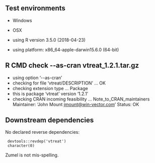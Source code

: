 


## Test environments

  * Windows

  * OSX
  * using R version 3.5.0 (2018-04-23)
  * using platform: x86_64-apple-darwin15.6.0 (64-bit)



## R CMD check --as-cran vtreat_1.2.1.tar.gz

  * using option ‘--as-cran’
  * checking for file ‘vtreat/DESCRIPTION’ ... OK
  * checking extension type ... Package
  * this is package ‘vtreat’ version ‘1.2.1’
  * checking CRAN incoming feasibility ... Note_to_CRAN_maintainers
  Maintainer: ‘John Mount <jmount@win-vector.com>’
  Status: OK
 
## Downstream dependencies

No declared reverse dependencies:

     devtools::revdep('vtreat')
     character(0)

     
Zumel is not mis-spelling.

